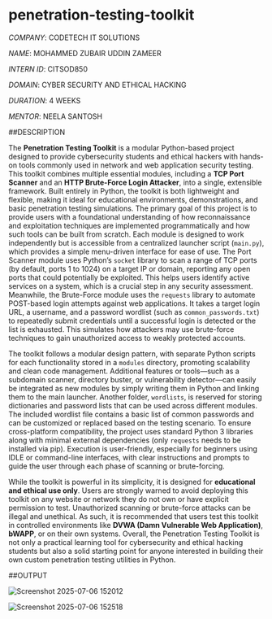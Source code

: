 # penetration-testing-toolkit

*COMPANY*: CODETECH IT SOLUTIONS

*NAME*: MOHAMMED ZUBAIR UDDIN ZAMEER

*INTERN ID*: CITSOD850

*DOMAIN*: CYBER SECURITY AND ETHICAL HACKING

*DURATION*: 4 WEEKS

*MENTOR*: NEELA SANTOSH

##DESCRIPTION

The **Penetration Testing Toolkit** is a modular Python-based project designed to provide cybersecurity students and ethical hackers with hands-on tools commonly used in network and web application security testing. This toolkit combines multiple essential modules, including a **TCP Port Scanner** and an **HTTP Brute-Force Login Attacker**, into a single, extensible framework. Built entirely in Python, the toolkit is both lightweight and flexible, making it ideal for educational environments, demonstrations, and basic penetration testing simulations. The primary goal of this project is to provide users with a foundational understanding of how reconnaissance and exploitation techniques are implemented programmatically and how such tools can be built from scratch. Each module is designed to work independently but is accessible from a centralized launcher script (`main.py`), which provides a simple menu-driven interface for ease of use. The Port Scanner module uses Python’s `socket` library to scan a range of TCP ports (by default, ports 1 to 1024) on a target IP or domain, reporting any open ports that could potentially be exploited. This helps users identify active services on a system, which is a crucial step in any security assessment. Meanwhile, the Brute-Force module uses the `requests` library to automate POST-based login attempts against web applications. It takes a target login URL, a username, and a password wordlist (such as `common_passwords.txt`) to repeatedly submit credentials until a successful login is detected or the list is exhausted. This simulates how attackers may use brute-force techniques to gain unauthorized access to weakly protected accounts.

The toolkit follows a modular design pattern, with separate Python scripts for each functionality stored in a `modules` directory, promoting scalability and clean code management. Additional features or tools—such as a subdomain scanner, directory buster, or vulnerability detector—can easily be integrated as new modules by simply writing them in Python and linking them to the main launcher. Another folder, `wordlists`, is reserved for storing dictionaries and password lists that can be used across different modules. The included wordlist file contains a basic list of common passwords and can be customized or replaced based on the testing scenario. To ensure cross-platform compatibility, the project uses standard Python 3 libraries along with minimal external dependencies (only `requests` needs to be installed via pip). Execution is user-friendly, especially for beginners using IDLE or command-line interfaces, with clear instructions and prompts to guide the user through each phase of scanning or brute-forcing.

While the toolkit is powerful in its simplicity, it is designed for **educational and ethical use only**. Users are strongly warned to avoid deploying this toolkit on any website or network they do not own or have explicit permission to test. Unauthorized scanning or brute-force attacks can be illegal and unethical. As such, it is recommended that users test this toolkit in controlled environments like **DVWA (Damn Vulnerable Web Application)**, **bWAPP**, or on their own systems. Overall, the Penetration Testing Toolkit is not only a practical learning tool for cybersecurity and ethical hacking students but also a solid starting point for anyone interested in building their own custom penetration testing utilities in Python.

##OUTPUT

![Screenshot 2025-07-06 152012](https://github.com/user-attachments/assets/76aeb3c4-e032-4803-b91a-21b50943363a)

![Screenshot 2025-07-06 152518](https://github.com/user-attachments/assets/ef590d75-6572-431f-aad7-3f4c4eae71c7)


